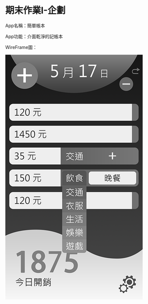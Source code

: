 # 期末作業I-企劃
App名稱：簡單帳本

App功能：介面乾淨的記帳本

WireFrame圖：

![image](https://github.com/ForSHUHomework/SHUapp/blob/master/WPF_01S.png)
